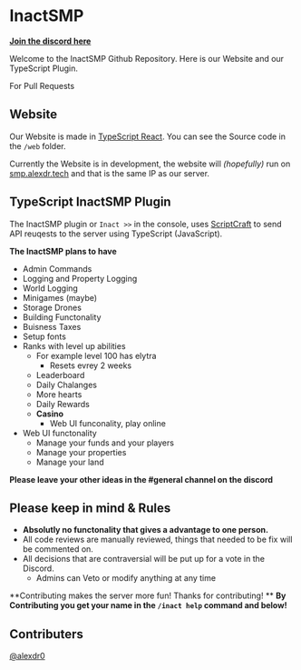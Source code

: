 # InactSMP

[__**Join the discord here**__](https://discord.gg/D2vePuPD9b)

Welcome to the InactSMP Github Repository. Here is our Website and our TypeScript Plugin. 

For Pull Requests 

## Website

Our Website is made in [TypeScript React](https://reactjs.org). You can see the Source code in the ``/web`` folder.

Currently the Website is in development, the website will *(hopefully)* run on [smp.alexdr.tech](https://smp.alexdr.tech) and that is the same IP as our server.

## TypeScript InactSMP Plugin

The InactSMP plugin or ``Inact >>`` in the console, uses [ScriptCraft](https://github.com/walterhiggins/ScriptCraft) to send API reuqests to the server using TypeScript (JavaScript).

__**The InactSMP plans to have**__

- Admin Commands
- Logging and Property Logging
- World Logging
- Minigames (maybe)
- Storage Drones
- Building Functonality
- Buisness Taxes
- Setup fonts
- Ranks with level up abilities
  - For example level 100 has elytra
    - Resets evrey 2 weeks
  - Leaderboard
  - Daily Chalanges
  - More hearts
  - Daily Rewards
  - **Casino**
    - Web UI funconality, play online
- Web UI functonality
  - Manage your funds and your players
  - Manage your properties
  - Manage your land

**Please leave your other ideas in the #general channel on the discord**

## Please keep in mind & Rules
- **Absolutly no functonality that gives a advantage to one person.**
- All code reviews are manually reviewed, things that needed to be fix will be commented on.
- All decisions that are contraversial will be put up for a vote in the Discord.
  - Admins can Veto or modify anything at any time

**Contributing makes the server more fun! Thanks for contributing! ** __**By Contributing you get your name in the ``/inact help`` command and below!**__

## Contributers

[@alexdr0](https://github.com/alexdr0)



